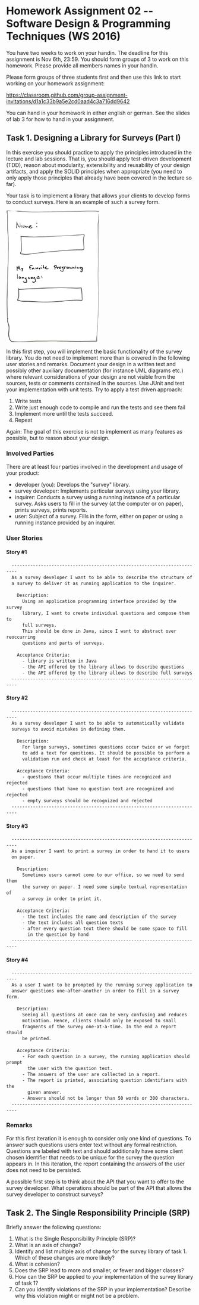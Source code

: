 # Homework Assignment 02 -- Software Design & Programming Techniques (WS 2016)
You have two weeks to work on your handin. The deadline for this assignment is
Nov 6th, 23:59. You should form groups of 3 to work on this homework. Please
provide all members names in your handin.

Please form groups of three students first and then use this link to start
working on your homework assignment:

  https://classroom.github.com/group-assignment-invitations/d1a1c33b9a5e2cd0aad4c3a716dd9642

You can hand in your homework in either english or german. See the slides of
lab 3 for how to hand in your assignment.

## Task 1. Designing a Library for Surveys (Part I)

In this exercise you should practice to apply the principles introduced in the
lecture and lab sessions. That is, you should apply test-driven development
(TDD), reason about modularity, extensibility and reusability of your design
artifacts, and apply the SOLID principles when appropriate (you need to only
apply those principles that already have been covered in the lecture so far).

Your task is to implement a library that allows your clients to develop
forms to conduct surveys. Here is an example of such a survey form.

<img src="example-survey.jpg" alt="Example of a simple survey with two questions. The user is asked to enter (a) its name and (b) its favorite programming language." width="250px" />

In this first step, you will implement the basic functionality of the survey
library. You do not need to implement more than is covered in the following user
stories and remarks. Document your design in a written text and possibly other
auxiliary documentation (for instance UML diagrams etc.) where relevant
considerations of your design are not visible from the sources, tests or
comments contained in the sources. Use JUnit and test your implementation with
unit tests. Try to apply a test driven approach:

1. Write tests
2. Write just enough code to compile and run the tests and see them fail
3. Implement more until the tests succeed.
4. Repeat

Again: The goal of this exercise is not to implement as many features as possible,
       but to reason about your design.

### Involved Parties

There are at least four parties involved in the development and usage of
your product:

- developer (you): Develops the "survey" library.
- survey developer: Implements particular surveys using your library.
- inquirer: Conducts a survey using a running instance of a particular survey.
  Asks users to fill in the survey (at the computer or on paper),
  prints surveys, prints reports.
- user: Subject of a survey. Fills in the form, either on paper or using a
  running instance provided by an inquirer.

### User Stories

#### Story #1
      ------------------------------------------------------------------------
      As a survey developer I want to be able to describe the structure of
      a survey to deliver it as running application to the inquirer.

        Description:
          Using an application programming interface provided by the survey
          library, I want to create individual questions and compose them to
          full surveys.
          This should be done in Java, since I want to abstract over reoccurring
          questions and parts of surveys.

        Acceptance Criteria:
          - library is written in Java
          - the API offered by the library allows to describe questions
          - the API offered by the library allows to describe full surveys
      ------------------------------------------------------------------------

#### Story #2
      ------------------------------------------------------------------------
      As a survey developer I want to be able to automatically validate
      surveys to avoid mistakes in defining them.

        Description:
          For large surveys, sometimes questions occur twice or we forget
          to add a text for questions. It should be possible to perform a
          validation run and check at least for the acceptance criteria.

        Acceptance Criteria:
          - questions that occur multiple times are recognized and rejected
          - questions that have no question text are recognized and rejected
          - empty surveys should be recognized and rejected
      ------------------------------------------------------------------------

#### Story #3
      ------------------------------------------------------------------------
      As a inquirer I want to print a survey in order to hand it to users
      on paper.

        Description:
          Sometimes users cannot come to our office, so we need to send them
          the survey on paper. I need some simple textual representation of
          a survey in order to print it.

        Acceptance Criteria:
          - the text includes the name and description of the survey
          - the text includes all question texts
          - after every question text there should be some space to fill
            in the question by hand
      ------------------------------------------------------------------------

#### Story #4
      ------------------------------------------------------------------------
      As a user I want to be prompted by the running survey application to
      answer questions one-after-another in order to fill in a survey form.

        Description:
          Seeing all questions at once can be very confusing and reduces
          motivation. Hence, clients should only be exposed to small
          fragments of the survey one-at-a-time. In the end a report should
          be printed.

        Acceptance Criteria:
          - For each question in a survey, the running application should prompt
            the user with the question text.
          - The answers of the user are collected in a report.
          - The report is printed, associating question identifiers with the
            given answer.
          - Answers should not be longer than 50 words or 300 characters.
      ------------------------------------------------------------------------

### Remarks

For this first iteration it is enough to consider only one kind of questions. To
answer such questions users enter text without any formal restriction.
Questions are labeled with text and should additionally have some client chosen
identifier that needs to be unique for the survey the question appears in.
In this iteration, the report containing the answers of the user does not need
to be persisted.

A possible first step is to think about the API that you want to offer to the
survey developer. What operations should be part of the API that allows the
survey developer to construct surveys?


## Task 2. The Single Responsibility Principle (SRP)
Briefly answer the following questions:

1. What is the Single Responsibility Principle (SRP)?
2. What is an axis of change?
3. Identify and list multiple axis of change for the survey library of task 1.
   Which of these changes are more likely?
4. What is cohesion?
5. Does the SRP lead to more and smaller, or fewer and bigger classes?
6. How can the SRP be applied to your implementation of the survey library of task 1?
7. Can you identify violations of the SRP in your implementation? Describe why
   this violation might or might not be a problem.

